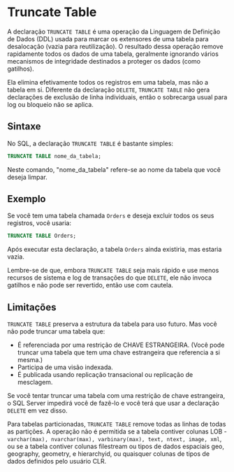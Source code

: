 # Truncate Table

A declaração `TRUNCATE TABLE` é uma operação da Linguagem de Definição de Dados (DDL) usada para marcar os extensores de uma tabela para desalocação (vazia para reutilização). O resultado dessa operação remove rapidamente todos os dados de uma tabela, geralmente ignorando vários mecanismos de integridade destinados a proteger os dados (como gatilhos).

Ela elimina efetivamente todos os registros em uma tabela, mas não a tabela em si. Diferente da declaração `DELETE`, `TRUNCATE TABLE` não gera declarações de exclusão de linha individuais, então o sobrecarga usual para log ou bloqueio não se aplica.

## Sintaxe

No SQL, a declaração `TRUNCATE TABLE` é bastante simples:

```sql
TRUNCATE TABLE nome_da_tabela;
```

Neste comando, "nome_da_tabela" refere-se ao nome da tabela que você deseja limpar.

## Exemplo

Se você tem uma tabela chamada `Orders` e deseja excluir todos os seus registros, você usaria:

```sql
TRUNCATE TABLE Orders;
```

Após executar esta declaração, a tabela `Orders` ainda existiria, mas estaria vazia.

Lembre-se de que, embora `TRUNCATE TABLE` seja mais rápido e use menos recursos de sistema e log de transações do que `DELETE`, ele não invoca gatilhos e não pode ser revertido, então use com cautela.

## Limitações

`TRUNCATE TABLE` preserva a estrutura da tabela para uso futuro. Mas você não pode truncar uma tabela que:

- É referenciada por uma restrição de CHAVE ESTRANGEIRA. (Você pode truncar uma tabela que tem uma chave estrangeira que referencia a si mesma.)
- Participa de uma visão indexada.
- É publicada usando replicação transacional ou replicação de mesclagem.

Se você tentar truncar uma tabela com uma restrição de chave estrangeira, o SQL Server impedirá você de fazê-lo e você terá que usar a declaração `DELETE` em vez disso.

Para tabelas particionadas, `TRUNCATE TABLE` remove todas as linhas de todas as partições. A operação não é permitida se a tabela contiver colunas LOB - `varchar(max), nvarchar(max), varbinary(max), text, ntext, image, xml`, ou se a tabela contiver colunas filestream ou tipos de dados espaciais geo, geography, geometry, e hierarchyid, ou quaisquer colunas de tipos de dados definidos pelo usuário CLR.
